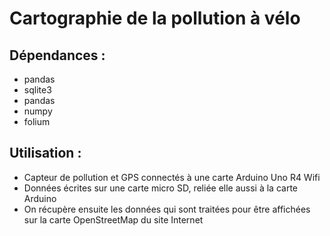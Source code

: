 # Cartographie de la pollution à vélo

## Dépendances :
* pandas
* sqlite3
* pandas
* numpy
* folium

## Utilisation :
* Capteur de pollution et GPS connectés à une carte Arduino Uno R4 Wifi
* Données écrites sur une carte micro SD, reliée elle aussi à la carte Arduino
* On récupère ensuite les données qui sont traitées pour être affichées sur la carte OpenStreetMap du site Internet